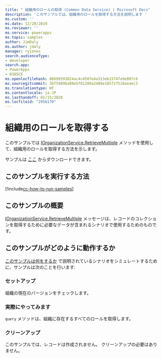 ```yaml
---
title: " 組織用のロールの取得 (Common Data Service) | Microsoft Docs"
description: 'このサンプルでは、組織用のロールを取得する方法を説明します '
ms.custom: ''
ms.date: 12/20/2019
ms.reviewer: ''
ms.service: powerapps
ms.topic: samples
author: JimDaly
ms.author: jdaly
manager: ryjones
search.audienceType:
- developer
search.app:
- PowerApps
- D365CE
ms.openlocfilehash: 86699593824ac4c4507e4a313eb15747a9e007c6
ms.sourcegitcommit: 3bf59896a98e5f01289a2489e185f27518aeaec3
ms.translationtype: HT
ms.contentlocale: ja-JP
ms.lasthandoff: 01/15/2020
ms.locfileid: "2956170"
---
```

# <a name="retrieve-the-roles-for-an-organization"></a>組織用のロールを取得する

このサンプルでは [IOrganizationService.RetrieveMultiple](https://docs.microsoft.com/dotnet/api/microsoft.xrm.sdk.iorganizationservice.retrievemultiple?view=dynamics-general-ce-9) メソッドを使用して、組織用のロールを取得する方法を示します。

サンプルは [ここ](https://github.com/microsoft/PowerApps-Samples/tree/master/cds/orgsvc/C%23/RetrieveRolesForOrganization) からダウンロードできます。

## <a name="how-to-run-this-sample"></a>このサンプルを実行する方法

[!include[cc-how-to-run-samples](../../includes/cc-how-to-run-samples.md)]

## <a name="what-this-sample-does"></a>このサンプルの概要

[IOrganizationService.RetrieveMultiple](https://docs.microsoft.com/dotnet/api/microsoft.xrm.sdk.iorganizationservice.retrievemultiple?view=dynamics-general-ce-9) メッセージは、レコードのコレクションを取得するために必要なデータが含まれるシナリオで使用するためのものです。

## <a name="how-this-sample-works"></a>このサンプルがどのように動作するか

[このサンプルは何をするか](#what-this-sample-does) で説明されているシナリオをシミュレートするために、サンプルは次のことを行います:

### <a name="setup"></a>セットアップ

組織の現在のバージョンをチェックします。

### <a name="demonstrate"></a>実際にやってみます

`query` メソッドは、組織に存在するすべてのロールを取得します。

### <a name="clean-up"></a>クリーンアップ

このサンプルでは、レコードは作成されません。 クリーンアップの必要はありません。